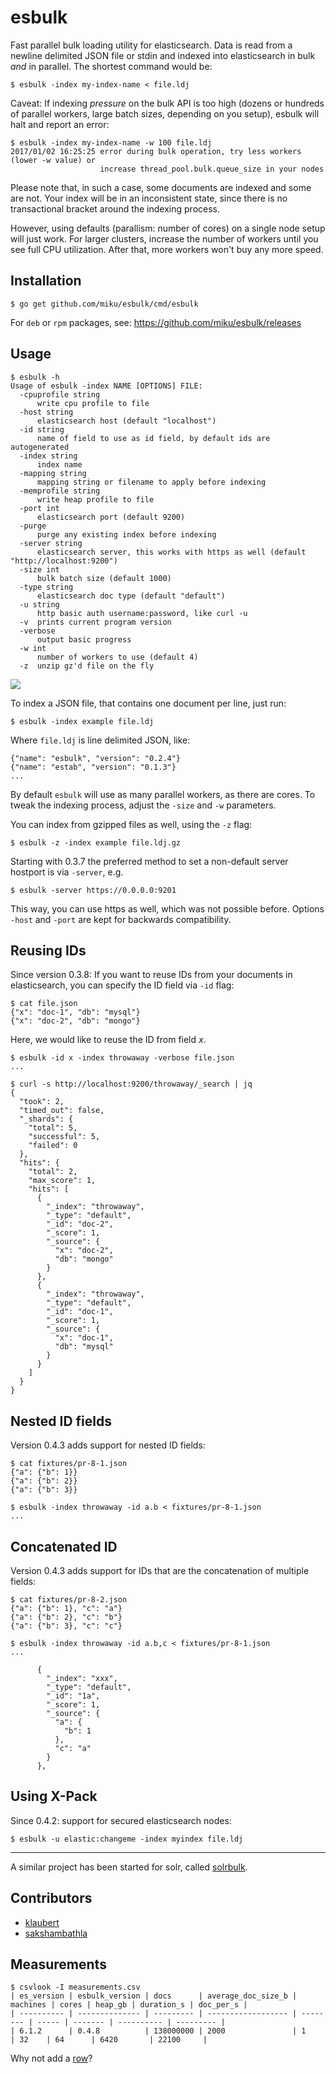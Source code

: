 esbulk
======

Fast parallel bulk loading utility for elasticsearch. Data is read from a
newline delimited JSON file or stdin and indexed into elasticsearch in bulk
*and* in parallel. The shortest command would be:

```shell
$ esbulk -index my-index-name < file.ldj
```

Caveat: If indexing *pressure* on the bulk API is too high (dozens or hundreds of
parallel workers, large batch sizes, depending on you setup), esbulk will halt
and report an error:

```shell
$ esbulk -index my-index-name -w 100 file.ldj
2017/01/02 16:25:25 error during bulk operation, try less workers (lower -w value) or
                    increase thread_pool.bulk.queue_size in your nodes
```

Please note that, in such a case, some documents are indexed and some are not.
Your index will be in an inconsistent state, since there is no transactional
bracket around the indexing process.

However, using defaults (parallism: number of cores) on a single node setup
will just work. For larger clusters, increase the number of workers until you
see full CPU utilization. After that, more workers won't buy any more speed.

Installation
------------

    $ go get github.com/miku/esbulk/cmd/esbulk

For `deb` or `rpm` packages, see: https://github.com/miku/esbulk/releases

Usage
-----

    $ esbulk -h
    Usage of esbulk -index NAME [OPTIONS] FILE:
      -cpuprofile string
          write cpu profile to file
      -host string
          elasticsearch host (default "localhost")
      -id string
          name of field to use as id field, by default ids are autogenerated
      -index string
          index name
      -mapping string
          mapping string or filename to apply before indexing
      -memprofile string
          write heap profile to file
      -port int
          elasticsearch port (default 9200)
      -purge
          purge any existing index before indexing
      -server string
          elasticsearch server, this works with https as well (default "http://localhost:9200")
      -size int
          bulk batch size (default 1000)
      -type string
          elasticsearch doc type (default "default")
      -u string
          http basic auth username:password, like curl -u
      -v  prints current program version
      -verbose
          output basic progress
      -w int
          number of workers to use (default 4)
      -z  unzip gz'd file on the fly

![](https://raw.githubusercontent.com/miku/esbulk/master/docs/asciicast.gif)

To index a JSON file, that contains one document
per line, just run:

    $ esbulk -index example file.ldj

Where `file.ldj` is line delimited JSON, like:

    {"name": "esbulk", "version": "0.2.4"}
    {"name": "estab", "version": "0.1.3"}
    ...

By default `esbulk` will use as many parallel
workers, as there are cores. To tweak the indexing
process, adjust the `-size` and `-w` parameters.

You can index from gzipped files as well, using
the `-z` flag:

    $ esbulk -z -index example file.ldj.gz

Starting with 0.3.7 the preferred method to set a
non-default server hostport is via `-server`, e.g.

    $ esbulk -server https://0.0.0.0:9201

This way, you can use https as well, which was not
possible before. Options `-host` and `-port` are
kept for backwards compatibility.

Reusing IDs
-----------

Since version 0.3.8: If you want to reuse IDs from your documents in elasticsearch, you
can specify the ID field via `-id` flag:

    $ cat file.json
    {"x": "doc-1", "db": "mysql"}
    {"x": "doc-2", "db": "mongo"}

Here, we would like to reuse the ID from field *x*.

    $ esbulk -id x -index throwaway -verbose file.json
    ...

    $ curl -s http://localhost:9200/throwaway/_search | jq
    {
      "took": 2,
      "timed_out": false,
      "_shards": {
        "total": 5,
        "successful": 5,
        "failed": 0
      },
      "hits": {
        "total": 2,
        "max_score": 1,
        "hits": [
          {
            "_index": "throwaway",
            "_type": "default",
            "_id": "doc-2",
            "_score": 1,
            "_source": {
              "x": "doc-2",
              "db": "mongo"
            }
          },
          {
            "_index": "throwaway",
            "_type": "default",
            "_id": "doc-1",
            "_score": 1,
            "_source": {
              "x": "doc-1",
              "db": "mysql"
            }
          }
        ]
      }
    }

Nested ID fields
----------------

Version 0.4.3 adds support for nested ID fields:

```
$ cat fixtures/pr-8-1.json
{"a": {"b": 1}}
{"a": {"b": 2}}
{"a": {"b": 3}}

$ esbulk -index throwaway -id a.b < fixtures/pr-8-1.json
...
```

Concatenated ID
---------------

Version 0.4.3 adds support for IDs that are the concatenation of multiple fields:

```
$ cat fixtures/pr-8-2.json
{"a": {"b": 1}, "c": "a"}
{"a": {"b": 2}, "c": "b"}
{"a": {"b": 3}, "c": "c"}

$ esbulk -index throwaway -id a.b,c < fixtures/pr-8-1.json
...

      {
        "_index": "xxx",
        "_type": "default",
        "_id": "1a",
        "_score": 1,
        "_source": {
          "a": {
            "b": 1
          },
          "c": "a"
        }
      },
```

Using X-Pack
------------

Since 0.4.2: support for secured elasticsearch nodes:

```
$ esbulk -u elastic:changeme -index myindex file.ldj
```

----

A similar project has been started for solr, called [solrbulk](https://github.com/miku/solrbulk).

Contributors
------------

* [klaubert](https://github.com/klaubert)
* [sakshambathla](https://github.com/sakshambathla)


Measurements
------------

```shell
$ csvlook -I measurements.csv
| es_version | esbulk_version | docs      | average_doc_size_b | machines | cores | heap_gb | duration_s | doc_per_s |
| ---------- | -------------- | --------- | ------------------ | -------- | ----- | ------- | ---------- | --------- |
| 6.1.2      | 0.4.8          | 138000000 | 2000               | 1        | 32    | 64      | 6420       | 22100     |

```

Why not add a [row](https://github.com/miku/esbulk/pulls)?

